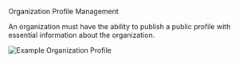 Organization Profile Management

An organization must have the ability to publish a public profile with essential information about the organization.

![Example Organization Profile](assets/org-profile.png)
